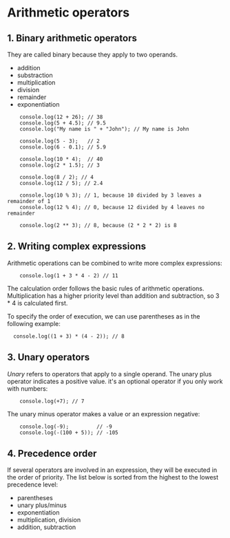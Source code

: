 # Arithmetic operators
## 1. Binary arithmetic operators
They are called binary because they apply to two operands.
   - addition
   - substraction
   - multiplication
   - division
   - remainder
   - exponentiation
```
    console.log(12 + 26); // 38
    console.log(5 + 4.5); // 9.5
    console.log("My name is " + "John"); // My name is John

    console.log(5 - 3);   // 2
    console.log(6 - 0.1); // 5.9

    console.log(10 * 4);  // 40
    console.log(2 * 1.5); // 3

    console.log(8 / 2); // 4
    console.log(12 / 5); // 2.4

    console.log(10 % 3); // 1, because 10 divided by 3 leaves a remainder of 1
    console.log(12 % 4); // 0, because 12 divided by 4 leaves no remainder

    console.log(2 ** 3); // 8, because (2 * 2 * 2) is 8
```

## 2. Writing complex expressions
Arithmetic operations can be combined to write more complex expressions:
```
    console.log(1 + 3 * 4 - 2) // 11
```
The calculation order follows the basic rules of arithmetic operations.
Multiplication has a higher priority level than addition and subtraction,
so 3 * 4 is calculated first.

To specify the order of execution, we can use parentheses as in the following
example:
```
  console.log((1 + 3) * (4 - 2)); // 8
```

## 3. Unary operators
*Unary* refers to operators that apply to a single operand.
The unary plus operator indicates a positive value. it's an optional operator if
you only work with numbers:
```
    console.log(+7); // 7
```
The unary minus operator makes a value or an expression negative:
```
    console.log(-9);         // -9
    console.log(-(100 + 5)); // -105
```

## 4. Precedence order
If several operators are involved in an expression, they will be executed in the
order of priority. The list below is sorted from the highest to the lowest
precedence level:
   - parentheses
   - unary plus/minus
   - exponentiation
   - multiplication, division
   - addition, subtraction
 